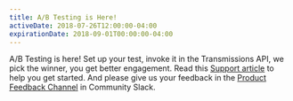 ```yaml
---
title: A/B Testing is Here!
activeDate: 2018-07-26T12:00:00-04:00
expirationDate: 2018-09-01T00:00:00-04:00
---
```

A/B Testing is here! Set up your test, invoke it in the Transmissions API, we pick the winner, you get better engagement. Read this [Support article](https://www.sparkpost.com/docs/tech-resources/a-b-testing-sparkpost/) to help you get started. And please give us your feedback in the [Product Feedback Channel](https://sparkpost-community.slack.com/messages/CAZ951FK9) in Community Slack.
